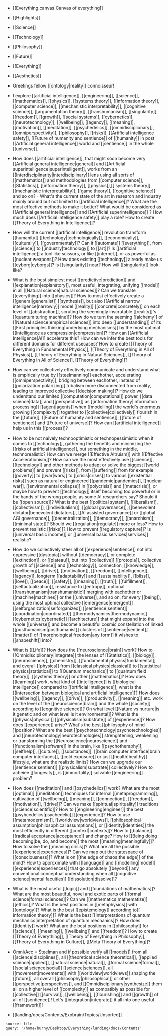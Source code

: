 - [[Everything.canvas|Canvas of everything]]
- [[Highlights]]
- [[Science]]
- [[Technology]]
- [[Philosophy]] 
- [[Future]]
- [[Everything]]
- [[Aesthetics]]                                                                                                                                                                                                                    
- Greetings fellow [[ontology|reality]] connoisseur!

- I explore [[artificial intelligence]], [[engineering]], [[science]], [[mathematics]], [[physics]], [[systems theory]], [[information theory]], [[computer science]], [[mechanistic interpretability]], [[cognitive science]], [[argumentation theory]], [[transhumanism]], [[singularity]], [[freedom]], [[growth]], [[social systems]], [[cybernetics]], [[neurotechnology]], [[wellbeing]], [[agency]], [[meaning]], [[motivation]], [[meditation]], [[psychedelics]], [[omnidisciplionary]], [[omniperspectivity]], [[philosophy]], [[risks]], [[Artificial intelligence safety]], [[Future of humanity and sentience]] of [[humanity]] in post [[Artificial general intelligence]] world and [[sentience]] in the whole [[universe]]. 
- How does [[artificial intelligence]], that might soon become very [[Artificial general intelligence|general]] and [[Artificial superintelligence|superintelligent]], works from an [[Interdisciplinarity|interdisciplinary]] lens using all sorts of [[mathematics]] and methodologies from [[computer science]], [[Statistics]], [[information theory]], [[physics]],[[ systems theory]], [[mechanistic interpretability]], [[game theory]], [[cognitive science]] and so on? - What's the current state of the art in research and industry mainly around but not limited to [[artificial intelligence]]? What are the most effective methods to make it better? What would be considered as [[Artificial general intelligence]]  and [[Artificial superintelligence]] ? How much does [[Artificial intelligence safety]] play a role? How to create [[Theory of Everything in Intelligence]]?
- How will the current [[artificial intelligence]] revolution transform [[humanity]] [[technology|technologically]], [[economically]], [[culturally]], [[governmentaly]]? Can it [[automate]] [[everything]], from [[science]] to [[industry|technology]] to [[art]]? Is [[artificial intelligence]] a tool like scissors, or like [[internet]], or as powerful as [[nuclear weapons]]? How does existing [[technology]] already make us [[cyborg|cyborgs]]? Is [[singularity]] near? How will [[singularity]] look like? 
- What is the best simplest most [[predictive|prediction]] and [[explanation|explanatory]], most useful, integrating, unifying [[model]] in all [[Natural science|natural sciences]]? Can we translate [[everything]] into [[physics]]? How to most effectively create a [[general|generalist]] [[synthesis]], but also [[Artificial narrow intelligence|narrowly]] model [[reality]] [[concrete|concretely]] on each level of [[abstraction]], scruting the seemingly inscrutable [[reality]]'s [[quantum turing machine]]? How do we turn the seeming [[alchemy]] of [[Natural science|empirical sciences]] into deep [[understanding]] of its [[First principles thinking|underlying mechanisms]] by the most optimal [[Intelligence as compression|compression]]? How can [[Artificial Intelligence|AI]] accelerate this? How can we infer the best tools for different domains for different usecases? How to create [[Theory of Everything in Fundamental Physics]], [[Theory of Everything in All of Physics]], [[Theory of Everything in Natural Sciences]], [[Theory of Everything in All of Science]], [[Theory of Everything]]?
- How can we collectively effectively communicate and understand what is empirically true by [[steelmanning]] eachother, accelerating [[omniperspectivity]], bridging between eachother, instead of [[polarization|polarizing]] tribalism more disconnected from reality, leading to improved collective [[decision making]]? How do we understand our limited [[computation|computational]] power, [[data science|data]] and [[perspective]] as [[information theory|information processing]] [[agent|agents]] when [[modelling]] the world's enormous growing [[complexity]] together to [[collective|collectively]] flourish in the [[future]], [[Future of humanity and sentience]], [[future of sentience]] and [[Future of universe]]? How can [[artificial intelligence]] help us in this [[process]]? 
- How to be not naively technooptimistic or technopessimistic when it comes to [[technology]], gathering the benefits and minimizing the [[risks of artificial intelligence]], but something in the middle, technorealistic? How can we merge [[Effective Altruism]] with [[Effective Accelerationism]]? How can we the most effectively use [[science]], [[technology]] and other methods to adapt or solve the biggest [[world problems]] and prevent [[risks]], from [[suffering]] from for example [[poverty]] to [[war|wars]] to [[crisis|crises]] to various [[existential risks]] such as natural or engineered [[pandemic|pandemics]], [[nuclear war]], [[environmental collapse]] in [[polycrisis]] and [[metacrisis]], or maybe how to prevent [[technology]] itself becoming too powerful or in the hands of the wrong people, as some AI researchers say? Should it be [[open source]]? What is the best [[political system]], [[liberalism]], [[collectivism]], [[individualism]], [[global governance]], [[benevolent dictator|benevolent dictators]], [[AI assisted governance]] or [[global AGI governance]], [[decentralization]], [[democracy]], [[anarchism]], [[minimal state]]? Should we [[regulation|regulate]] more or less? How to prevent realistic [[risks]]? How to prevent [[regulatory capture]]? Is [[universal basic income]] or [[universal basic services|services]] realistic? 
- How do we collectively steer all of [[experience|sentience]] not into oppressive [[dystopia]] without [[democracy]], or complete [[extinction]], or [[plateau]], but into [[collective]] [[protopia]], collective growth of [[science]] and [[technology]], connection, [[knowledge]], [[wellbeing]], [[drive]], [[motivation]], [[freedom]], [[intelligence]], [[agency]], longterm [[adaptability]] and [[sustainability]], [[bliss]], [[love]], [[peace]], [[safety]], [[meaning]], [[truth]], [[fulfillment]], [[selfactualization]], resistance to [[entropy]], optional [[transhumanism|transhumanistic]] merging with eachother or [[machine|machines]] or the [[universe]], and so on, for every [[being]], using the most optimal collective [[emergence|emergent]] [[selforganization|selforganized]] [[sentience|sentient]] [[coordination|coordinated]] [[thermodynamics|thermodynamic]] [[cybernetics|cybernetic]] [[architecture]] that might expand into the whole [[universe]] and become a beautiful cosmic constellation of linked [[posthumanism|posthumanist]] clusters of [[sentience|sentient]] [[matter]] of [[morphological freedom|any form]] it wishes to [[shapeshift]] into?
- What is [[Life]]? How does the [[neuroscience|brain]] work? How to [[Omnidisciplionary|integrate]] the lenses of [[Statistics]], [[biology]], [[neuroscience]], [[chemistry]], [[fundamental physics|fundamental]] and overall [[physics]] from [[classical physics|classical]] to [[statistical physics|statistical]] to [[Quantum mechanics]] to [[quantum field theory]], [[systems theory]] or other [[mathematics]]? How does [[learning]] work, what kind of [[intelligence]] is [[biological intelligence]] compared to [[brtificial Intelligence]], what is the [[Intersection between biological and artificial intelligence]]? How does [[wellbeing]], [[agency]], [[drive]], [[productivity]], [[meaning]] etc. work on the level of the [[neuroscience|brain]] and the whole [[society]] according to [[cognitive science]]? On what level [[Nature vs nurture|is it genetic and on what level is it environmental]]? What is the [[physics|physical]] [[physicalism|substrate]] of [[experience]]? How does [[experience]] arise? What's the best [[philosophy of mind ]]position? What are the best [[psychotechnology|psychotechnologies]] and [[neurotechnology|neurotechnologies]] strenghtening, weakening or transforming the [[Neuroscience|neuroscience]] and [[functionalism|software]] in the brain, like [[psychotheraphy]], [[selfhelp]], [[culture]], [[substances]], [[brain computer interface|brain computer interfaces]], [[cold exposure]] or just [[health|healthy]] lifestyle, what are the realistic limits? How can we upgrade our [[sentience|sentient]] [[physicalism|substrate]] collectively? How to acheiee [[longevity]], is [[immortality]] solvable [[engineering]] problem?
- How does [[meditation]] and [[psychedelics]] work? What are the most [[optimal]] [[meditation]] techniques for internal [[metaprogramming]], cultivation of [[wellbeing]], [[meaning]], [[connection]], [[freedom]], [[motivation]], [[drive]]? Can we make [[spiritual|spirituality]] traditions [[science|scientific]]? How to [[engineering|engineer]] the best [[psyhcedelics|psychedelic]] [[experience]]? How to use [[metamodernism]], [[worldview|worldviews]], [[philosophical assumption|philosophical assumptions]], or [[identity|identities]] the most efficiently in different [[context|contexts]]? How to [[balance]] [[radical acceptance|acceptance]] and change? How to [[Being doing becoming|be, do, and become]] the most [[meaning|meaningfully]]? How to solve the [[meaning crisis]]? What are all the possible [[experience|experiences]]? Can we map out the statespace of [[consciousness]]? What is on [[the edge of chaos|the edge]] of the mind? How to approximate with [[language]] and [[modelling|model]] [[experience|experiences]] that go absolutely [[beyond]] any conventional conceptual understanding when all [[cognitive science|mental faculties]] [[dissolution|dissolve]]? 
- What is the most useful [[logic]] and [[foundations of mathematics]]? What are the most beautiful, novel and exotic parts of [[formal science|formal sciences]]? Can we [[mathematics|mathematize]] [[ethics]]? What is the best positions in [[metaphysics]] with [[ontology]]? What is the best [[epistemology]] according to[[ information theory]]? What is the best [[Interpretations of quantum mechanics|interpretation of quantum mechanics]]? How does [[Identity]] work? What are the best positions in [[philosophy]] for [[science]], [[meaning]], [[wellbeing]] and [[freedom]]? How to create [[Theory of Everything]],  [[Theory of Everything in Philosophy]], [[Theory of Everything in Culture]], [[Meta Theory of Everything]]? 
- Omni/Acc = Steelman and if possible verify all [[models]] from all [[science|disciplines]], all [[theoretical science|theoretical]], [[applied science|applied]], [[natural science|natural]], [[formal science|formal]], [[social science|social]] [[science|sciences]], all [[movement|movements]] with [[worldview|worldviews]] shaping the [[future]], all overall [[philosophy|philosophical]] or other [[perspective|perspectives]], and [[Omnidisciplionary|synthesize]] them all on a higher level of [[complexity]] as compatibly as possible for [[collective]] [[survival]], [[wellbeing]], [[flourishing]] and [[growth]] of all of [[sentience]]! Let's [[integration|integrate]] it all into one useful [[framework]]!

- [[landing/docs/Contents/Exobrain/Topics/Unsorted]] 

```wordcloud 
source: file 
query: '/home/burny/Desktop/Everything/landing/docs/Contents' 
```